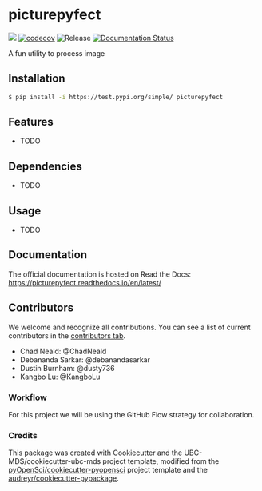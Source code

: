 # picturepyfect 

![](https://github.com/debanandasarkar/picturepyfect/workflows/build/badge.svg) [![codecov](https://codecov.io/gh/debanandasarkar/picturepyfect/branch/main/graph/badge.svg)](https://codecov.io/gh/debanandasarkar/picturepyfect) ![Release](https://github.com/debanandasarkar/picturepyfect/workflows/Release/badge.svg) [![Documentation Status](https://readthedocs.org/projects/picturepyfect/badge/?version=latest)](https://picturepyfect.readthedocs.io/en/latest/?badge=latest)

A fun utility to process image

## Installation

```bash
$ pip install -i https://test.pypi.org/simple/ picturepyfect
```

## Features

- TODO

## Dependencies

- TODO

## Usage

- TODO

## Documentation

The official documentation is hosted on Read the Docs: https://picturepyfect.readthedocs.io/en/latest/

## Contributors

We welcome and recognize all contributions. You can see a list of current contributors in the [contributors tab](https://github.com/debanandasarkar/picturepyfect/graphs/contributors).

* Chad Neald: @ChadNeald
* Debananda Sarkar: @debanandasarkar
* Dustin Burnham: @dusty736
* Kangbo Lu: @KangboLu

### Workflow

For this project we will be using the GitHub Flow strategy for collaboration. 

### Credits

This package was created with Cookiecutter and the UBC-MDS/cookiecutter-ubc-mds project template, modified from the [pyOpenSci/cookiecutter-pyopensci](https://github.com/pyOpenSci/cookiecutter-pyopensci) project template and the [audreyr/cookiecutter-pypackage](https://github.com/audreyr/cookiecutter-pypackage).
